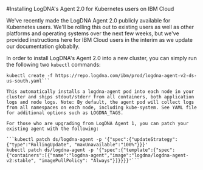 #Installing LogDNA's Agent 2.0 for Kubernetes users on IBM Cloud

We've recently made the LogDNA Agent 2.0 publicly available for Kubernetes users. We'll be rolling this out to existing users as well as other platforms and operating systems over the next few weeks, but we've provided instructions here for IBM Cloud users in the interim as we update our documentation globablly.

In order to install LogDNA's Agent 2.0 into a new cluster, you can simply run the following two `kubectl` commands:

```kubectl create secret generic logdna-agent-key --from-literal=logdna-agent-key=<YOUR LOGDNA INGESTION KEY>
kubectl create -f https://repo.logdna.com/ibm/prod/logdna-agent-v2-ds-us-south.yaml```

This automatically installs a logdna-agent pod into each node in your cluster and ships stdout/stderr from all containers, both application logs and node logs. Note: By default, the agent pod will collect logs from all namespaces on each node, including kube-system. See YAML file for additional options such as LOGDNA_TAGS.

For those who are upgrading from LogDNA Agent 1, you can patch your existing agent with the following:

```kubectl patch ds/logdna-agent -p '{"spec":{"updateStrategy":{"type":"RollingUpdate", "maxUnavailable":"100%"}}}'
kubectl patch ds/logdna-agent -p '{"spec":{"template":{"spec":{"containers":[{"name":"logdna-agent","image":"logdna/logdna-agent-v2:stable", "imagePullPolicy": "Always"}]}}}}'```
